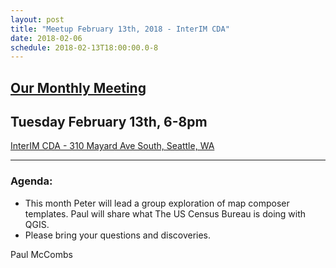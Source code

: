 ```yaml
---
layout: post
title: "Meetup February 13th, 2018 - InterIM CDA"
date: 2018-02-06
schedule: 2018-02-13T18:00:00.0-8
---
```

## [Our Monthly Meeting](https://www.meetup.com/Puget-Sound-QGIS-Users-Group/events/247522025/)

## Tuesday February 13th, 6-8pm

[InterIM CDA - 310 Mayard Ave South, Seattle, WA](https://www.openstreetmap.org/?mlat=47.599777&mlon=-122.324669#map=18/47.59957/-122.32641)

---

### Agenda:

+ This month Peter will lead a group exploration of map composer templates. Paul will share what The US Census Bureau is doing with QGIS.
+ Please bring your questions and discoveries.

Paul McCombs